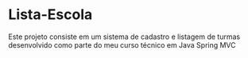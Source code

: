 # Lista-Escola
Este projeto consiste em um sistema de cadastro e listagem de turmas desenvolvido como parte do meu curso técnico em Java Spring MVC
